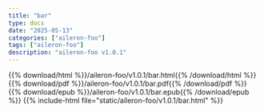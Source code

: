 ```yaml
---
title: "bar"
type: docs
date: "2025-05-13"
categories: ["aileron-foo"]
tags: ["aileron-foo"]
description: "aileron-foo v1.0.1"
---
```


{{% download/html %}}/aileron-foo/v1.0.1/bar.html{{% /download/html %}}
{{% download/pdf %}}/aileron-foo/v1.0.1/bar.pdf{{% /download/pdf %}}
{{% download/epub %}}/aileron-foo/v1.0.1/bar.epub{{% /download/epub %}}
{{% include-html file="static/aileron-foo/v1.0.1/bar.html" %}}
